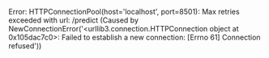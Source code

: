 Error: HTTPConnectionPool(host='localhost', port=8501): Max retries exceeded with url: /predict (Caused by NewConnectionError('<urllib3.connection.HTTPConnection object at 0x105dac7c0>: Failed to establish a new connection: [Errno 61] Connection refused'))